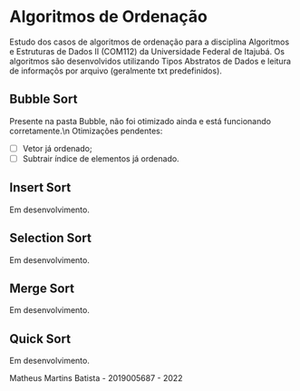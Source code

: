 # Algoritmos de Ordenação
 Estudo dos casos de algoritmos de ordenação para a disciplina Algoritmos e Estruturas de Dados II (COM112)  da Universidade Federal de Itajubá. Os algoritmos são desenvolvidos utilizando Tipos Abstratos de Dados e leitura de informaçõs por arquivo (geralmente txt predefinidos).
## Bubble Sort
 Presente na pasta Bubble, não foi otimizado ainda e está funcionando corretamente.\n
 Otimizações pendentes:
 - [ ] Vetor já ordenado;
 - [ ] Subtrair índice de elementos já ordenado.
## Insert Sort
 Em desenvolvimento.
## Selection Sort
 Em desenvolvimento.
## Merge Sort
 Em desenvolvimento.
## Quick Sort
 Em desenvolvimento.

Matheus Martins Batista - 2019005687 - 2022